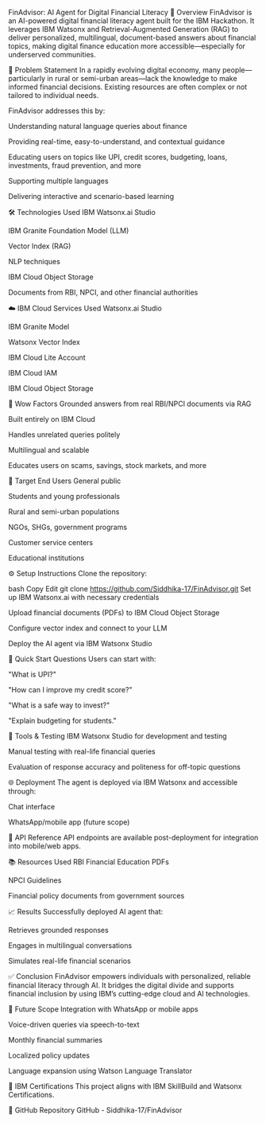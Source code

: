 FinAdvisor: AI Agent for Digital Financial Literacy
🚀 Overview
FinAdvisor is an AI-powered digital financial literacy agent built for the IBM Hackathon. It leverages IBM Watsonx and Retrieval-Augmented Generation (RAG) to deliver personalized, multilingual, document-based answers about financial topics, making digital finance education more accessible—especially for underserved communities.

📌 Problem Statement
In a rapidly evolving digital economy, many people—particularly in rural or semi-urban areas—lack the knowledge to make informed financial decisions. Existing resources are often complex or not tailored to individual needs.

FinAdvisor addresses this by:

Understanding natural language queries about finance

Providing real-time, easy-to-understand, and contextual guidance

Educating users on topics like UPI, credit scores, budgeting, loans, investments, fraud prevention, and more

Supporting multiple languages

Delivering interactive and scenario-based learning

🛠️ Technologies Used
IBM Watsonx.ai Studio

IBM Granite Foundation Model (LLM)

Vector Index (RAG)

NLP techniques

IBM Cloud Object Storage

Documents from RBI, NPCI, and other financial authorities

☁️ IBM Cloud Services Used
Watsonx.ai Studio

IBM Granite Model

Watsonx Vector Index

IBM Cloud Lite Account

IBM Cloud IAM

IBM Cloud Object Storage

🎯 Wow Factors
Grounded answers from real RBI/NPCI documents via RAG

Built entirely on IBM Cloud

Handles unrelated queries politely

Multilingual and scalable

Educates users on scams, savings, stock markets, and more

👥 Target End Users
General public

Students and young professionals

Rural and semi-urban populations

NGOs, SHGs, government programs

Customer service centers

Educational institutions

⚙️ Setup Instructions
Clone the repository:

bash
Copy
Edit
git clone https://github.com/Siddhika-17/FinAdvisor.git
Set up IBM Watsonx.ai with necessary credentials

Upload financial documents (PDFs) to IBM Cloud Object Storage

Configure vector index and connect to your LLM

Deploy the AI agent via IBM Watsonx Studio

💬 Quick Start Questions
Users can start with:

"What is UPI?"

"How can I improve my credit score?"

"What is a safe way to invest?"

"Explain budgeting for students."

🔧 Tools & Testing
IBM Watsonx Studio for development and testing

Manual testing with real-life financial queries

Evaluation of response accuracy and politeness for off-topic questions

🌐 Deployment
The agent is deployed via IBM Watsonx and accessible through:

Chat interface

WhatsApp/mobile app (future scope)

📡 API Reference
API endpoints are available post-deployment for integration into mobile/web apps.

📚 Resources Used
RBI Financial Education PDFs

NPCI Guidelines

Financial policy documents from government sources

📈 Results
Successfully deployed AI agent that:

Retrieves grounded responses

Engages in multilingual conversations

Simulates real-life financial scenarios

✅ Conclusion
FinAdvisor empowers individuals with personalized, reliable financial literacy through AI. It bridges the digital divide and supports financial inclusion by using IBM’s cutting-edge cloud and AI technologies.

🌱 Future Scope
Integration with WhatsApp or mobile apps

Voice-driven queries via speech-to-text

Monthly financial summaries

Localized policy updates

Language expansion using Watson Language Translator

🧠 IBM Certifications
This project aligns with IBM SkillBuild and Watsonx Certifications.

🔗 GitHub Repository
GitHub - Siddhika-17/FinAdvisor


